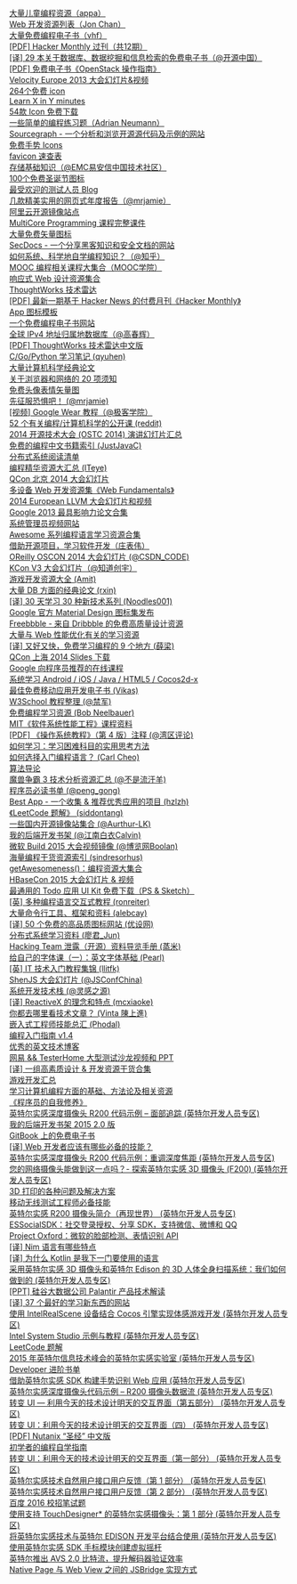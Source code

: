 [大量儿童编程资源（appa）](http://weekly.manong.io/bounce?url=https%3A%2F%2Fmedium.com%2Fp%2Fa2dc04ea9529&aid=19&nid=2)  
[Web 开发资源列表（Jon Chan）](http://weekly.manong.io/bounce?url=http%3A%2F%2Fwww.bentobox.io%2F&aid=43&nid=3)  
[大量免费编程电子书（vhf）](http://weekly.manong.io/bounce?url=https%3A%2F%2Fgithub.com%2Fvhf%2Ffree-programming-books%2Fblob%2Fmaster%2Ffree-programming-books.md&aid=71&nid=5)  
[[PDF] Hacker Monthly 过刊（共12期）](http://weekly.manong.io/bounce?url=http%3A%2F%2Fvdisk.weibo.com%2Fs%2FG-kaugh6HS2B&aid=89&nid=6)  
[[译] 29 本关于数据库、数据挖掘和信息检索的免费电子书（@开源中国）](http://weekly.manong.io/bounce?url=http%3A%2F%2Fwww.oschina.net%2Ftranslate%2F29-free-ebooks-on-database-data-mining-and-information-retrieval&aid=140&nid=8)  
[[PDF] 免费电子书《OpenStack 操作指南》](http://weekly.manong.io/bounce?url=http%3A%2F%2Fvdisk.weibo.com%2Fs%2FG-kaugh78ank&aid=169&nid=9)  
[Velocity Europe 2013 大会幻灯片&视频](http://weekly.manong.io/bounce?url=http%3A%2F%2Fvelocityconf.com%2Fvelocityeu2013%2Fpublic%2Fschedule%2Fproceedings&aid=186&nid=10)  
[264个免费 icon](http://weekly.manong.io/bounce?url=http%3A%2F%2Fikons.piotrkwiatkowski.co.uk%2F&aid=223&nid=11)  
[Learn X in Y minutes](http://weekly.manong.io/bounce?url=http%3A%2F%2Flearnxinyminutes.com%2F&aid=232&nid=12)  
[54款 Icon 免费下载](http://weekly.manong.io/bounce?url=http%3A%2F%2Fwww.smashingmagazine.com%2F2013%2F11%2F29%2Ffreebie-smallicons-icon-set%2F&aid=252&nid=12)  
[一些简单的编程练习题（Adrian Neumann）](http://weekly.manong.io/bounce?url=http%3A%2F%2Fadriann.github.io%2Fprogramming_problems.html&aid=262&nid=13)  
[Sourcegraph - 一个分析和浏览开源源代码及示例的网站](http://weekly.manong.io/bounce?url=https%3A%2F%2Fsourcegraph.com%2F&aid=281&nid=13)  
[免费手势 Icons](http://weekly.manong.io/bounce?url=http%3A%2F%2Fwww.mobiletuxedo.com%2Ftouch-gesture-icons%2F&aid=285&nid=13)  
[favicon 速查表](http://weekly.manong.io/bounce?url=https%3A%2F%2Fgithub.com%2Faudreyr%2Ffavicon-cheat-sheet&aid=286&nid=13)  
[存储基础知识（@EMC易安信中国技术社区）](http://weekly.manong.io/bounce?url=https%3A%2F%2Fcommunity.emc.com%2Fthread%2F176852&aid=316&nid=14)  
[100个免费圣诞节图标](http://weekly.manong.io/bounce?url=http%3A%2F%2Fwww.webappers.com%2F2013%2F12%2F11%2Ffree-download-100-christmas-vector-icons%2F&aid=324&nid=14)  
[最受欢迎的测试人员 Blog](http://weekly.manong.io/bounce?url=http%3A%2F%2Fwww.huibschoots.nl%2Fwordpress%2F%3Fp%3D1450&aid=365&nid=17)  
[几款精美实用的网页式年度报告（@mrjamie）](http://weekly.manong.io/bounce?url=http%3A%2F%2Fmrjamie.cc%2F2014%2F01%2F03%2Fannuals%2F&aid=370&nid=17)  
[阿里云开源镜像站点](http://weekly.manong.io/bounce?url=http%3A%2F%2Fmirrors.aliyun.com%2F&aid=382&nid=17)  
[MultiCore Programming 课程完整课件](http://weekly.manong.io/bounce?url=http%3A%2F%2Fwww.cs.tau.ac.il%2F%7Emulti%2F%3Fp%3Dslides&aid=384&nid=17)  
[大量免费矢量图标](http://weekly.manong.io/bounce?url=http%3A%2F%2Fwww.flaticon.com%2F&aid=411&nid=18)  
[SecDocs - 一个分享黑客知识和安全文档的网站](http://weekly.manong.io/bounce?url=http%3A%2F%2Fwww.secdocs.org%2F&aid=412&nid=18)  
[如何系统、科学地自学编程知识？（@知乎）](http://weekly.manong.io/bounce?url=http%3A%2F%2Fwww.zhihu.com%2Fquestion%2F20837356&aid=438&nid=19)  
[MOOC 编程相关课程大集合（MOOC学院）](http://weekly.manong.io/bounce?url=http%3A%2F%2Fmooc.guokr.com%2Fpost%2F341%2F&aid=439&nid=19)  
[响应式 Web 设计资源集合](http://weekly.manong.io/bounce?url=http%3A%2F%2Fbradfrost.github.io%2Fthis-is-responsive%2Fresources.html&aid=441&nid=19)  
[ThoughtWorks 技术雷达](http://weekly.manong.io/bounce?url=http%3A%2F%2Fwww.thoughtworks.com%2Fradar%2F&aid=484&nid=20)  
[[PDF] 最新一期基于 Hacker News 的付费月刊《Hacker Monthly》](http://weekly.manong.io/bounce?url=http%3A%2F%2Fvdisk.weibo.com%2Fs%2FG-kaugh6Dvco&aid=491&nid=20)  
[App 图标模板](http://weekly.manong.io/bounce?url=http%3A%2F%2Fappicontemplate.com%2F&aid=494&nid=20)  
[一个免费编程电子书网站](http://weekly.manong.io/bounce?url=http%3A%2F%2Fwww.freeprogrammingbook.com%2F&aid=662&nid=23)  
[全球 IPv4 地址归属地数据库（@高春辉）](http://weekly.manong.io/bounce?url=http%3A%2F%2Ftool.17mon.cn%2Fipdb.html&aid=671&nid=23)  
[[PDF] ThoughtWorks 技术雷达中文版](http://weekly.manong.io/bounce?url=http%3A%2F%2Fthoughtworks.fileburst.com%2Fassets%2Ftechnology-radar-jan-2014-cn.pdf&aid=774&nid=24)  
[C/Go/Python 学习笔记 (qyuhen)](http://weekly.manong.io/bounce?url=https%3A%2F%2Fgithub.com%2Fqyuhen%2Fbook&aid=828&nid=25)  
[大量计算机科学经典论文](http://weekly.manong.io/bounce?url=https%3A%2F%2Fgithub.com%2Fpapers-we-love%2Fpapers-we-love&aid=839&nid=25)  
[关于浏览器和网络的 20 项须知](http://weekly.manong.io/bounce?url=http%3A%2F%2Fwww.20thingsilearned.com%2Fzh-CN&aid=844&nid=25)  
[免费头像表情矢量图](http://weekly.manong.io/bounce?url=http%3A%2F%2Fwww.webappers.com%2F2014%2F03%2F26%2Ffree-download-avatars-and-emoticons-vector-set%2F&aid=852&nid=25)  
[先征服恐惧吧！ (@mrjamie)](http://weekly.manong.io/bounce?url=http%3A%2F%2Fmrjamie.cc%2F2014%2F03%2F25%2Fconquer-fear%2F&aid=854&nid=25)  
[[视频] Google Wear 教程（@极客学院）](http://weekly.manong.io/bounce?url=http%3A%2F%2Fwww.jikexueyuan.com%2Fcourse%2F39.html%3Fhmsr%3Dmanongio&aid=875&nid=26)  
[52 个有关编程/计算机科学的公开课 (reddit)](http://weekly.manong.io/bounce?url=http%3A%2F%2Fwww.reddit.com%2Fr%2Flearnprogramming%2Fcomments%2F220oqq%2Fheres_a_list_of_52_free_online_programmingcs%2F&aid=890&nid=26)  
[2014 开源技术大会 (OSTC 2014) 演讲幻灯片汇总](http://weekly.manong.io/bounce?url=http%3A%2F%2Fcode.csdn.net%2Fnews%2F2819106&aid=918&nid=27)  
[免费的编程中文书籍索引 (JustJavaC)](http://weekly.manong.io/bounce?url=https%3A%2F%2Fcode.csdn.net%2FJustJavaC%2Ffree-programming-books-zh_cn&aid=919&nid=27)  
[分布式系统阅读清单](http://weekly.manong.io/bounce?url=http%3A%2F%2Fdancres.github.io%2FPages%2F&aid=920&nid=27)  
[编程精华资源大汇总 (ITeye)](http://weekly.manong.io/bounce?url=http%3A%2F%2Fwww.iteye.com%2Fmagazines%2F130&aid=984&nid=29)  
[QCon 北京 2014 大会幻灯片](http://weekly.manong.io/bounce?url=http%3A%2F%2Fwww.qconbeijing.com%2Fvideoslides.html&aid=1024&nid=30)  
[多设备 Web 开发资源集《Web Fundamentals》](http://weekly.manong.io/bounce?url=https%3A%2F%2Fdevelopers.google.com%2Fweb%2Ffundamentals%2F&aid=1028&nid=30)  
[2014 European LLVM 大会幻灯片和视频](http://weekly.manong.io/bounce?url=http%3A%2F%2Fllvm.org%2Fdevmtg%2F2014-04%2F&aid=1174&nid=34)  
[Google 2013 最具影响力论文合集](http://weekly.manong.io/bounce?url=http%3A%2F%2Fgoogleresearch.blogspot.com%2F2014%2F06%2Finfluential-papers-for-2013.html&aid=1232&nid=37)  
[系统管理员视频网站](http://weekly.manong.io/bounce?url=http%3A%2F%2Fsysadmincasts.com%2F&aid=1255&nid=38)  
[Awesome 系列编程语言学习资源合集](http://weekly.manong.io/bounce?url=https%3A%2F%2Fgithub.com%2Fbayandin%2Fawesome-awesomeness&aid=1283&nid=39)  
[借助开源项目，学习软件开发（庄表伟）](http://weekly.manong.io/bounce?url=https%3A%2F%2Fgithub.com%2Fzhuangbiaowei%2Flearn-with-open-source&aid=1285&nid=39)  
[OReilly OSCON 2014 大会幻灯片 (@CSDN_CODE)](http://weekly.manong.io/bounce?url=http%3A%2F%2Fvdisk.weibo.com%2Fs%2Fd5aK1Um5u9MZq%2F1406874409&aid=1310&nid=40)  
[KCon V3 大会幻灯片（@知道创宇）](http://weekly.manong.io/bounce?url=https%3A%2F%2Fgithub.com%2Fknownsec%2FKCon%2Ftree%2Fmaster%2FKCon%2520V3&aid=1368&nid=42)  
[游戏开发资源大全 (Amit)](http://weekly.manong.io/bounce?url=http%3A%2F%2Fwww-cs-students.stanford.edu%2F%7Eamitp%2Fgameprog.html&aid=1369&nid=42)  
[大量 DB 方面的经典论文 (rxin)](http://weekly.manong.io/bounce?url=https%3A%2F%2Fgithub.com%2Frxin%2Fdb-readings&aid=1405&nid=43)  
[[译] 30 天学习 30 种新技术系列 (Noodles001)](http://weekly.manong.io/bounce?url=http%3A%2F%2Fsegmentfault.com%2Fa%2F1190000000349384&aid=1488&nid=46)  
[Google 官方 Material Design 图标集发布](http://weekly.manong.io/bounce?url=https%3A%2F%2Fgithub.com%2Fgoogle%2Fmaterial-design-icons%2Freleases%2Ftag%2F1.0.0&aid=1545&nid=48)  
[Freebbble - 来自 Dribbble 的免费高质量设计资源](http://weekly.manong.io/bounce?url=http%3A%2F%2Ffreebbble.com%2F&aid=1546&nid=48)  
[大量与 Web 性能优化有关的学习资源](http://weekly.manong.io/bounce?url=https%3A%2F%2Fgithub.com%2Fdavidsonfellipe%2Fawesome-wpo&aid=1565&nid=49)  
[[译] 又好又快，免费学习编程的 9 个地方 (薛梁)](http://weekly.manong.io/bounce?url=http%3A%2F%2Fcode.csdn.net%2Fnews%2F2822252&aid=1566&nid=49)  
[QCon 上海 2014 Slides 下载](http://weekly.manong.io/bounce?url=http%3A%2F%2F2014.qconshanghai.com%2Fslides.html&aid=1575&nid=49)  
[Google 向程序员推荐的在线课程](http://weekly.manong.io/bounce?url=http%3A%2F%2Fmooc.guokr.com%2Fpost%2F610231%2F&aid=1626&nid=51)  
[系统学习 Android / iOS / Java / HTML5 / Cocos2d-x](http://weekly.manong.io/bounce?url=http%3A%2F%2Fwww.jikexueyuan.com%2F%3Fhmsr%3Dmanong_video_index&aid=1627&nid=51)  
[最佳免费移动应用开发电子书 (Vikas)](http://weekly.manong.io/bounce?url=http%3A%2F%2Fdevzum.com%2F2014%2F11%2F19%2Fbest-free-ebooks-to-made-easy-mobile-app-development%2F&aid=1675&nid=52)  
[W3School 教程整理 (@禁军)](http://weekly.manong.io/bounce?url=http%3A%2F%2Fwww.jianshu.com%2Fp%2F046583fda70c&aid=1690&nid=53)  
[免费编程学习资源 (Bob Neelbauer)](http://weekly.manong.io/bounce?url=http%3A%2F%2Fsocialmatchbox.com%2Fwp%2Flearn-to-code-learn-programming%2F&aid=1721&nid=54)  
[MIT《软件系统性能工程》课程资料](http://weekly.manong.io/bounce?url=http%3A%2F%2Focw.mit.edu%2Fcourses%2Felectrical-engineering-and-computer-science%2F6-172-performance-engineering-of-software-systems-fall-2010%2Fdownload-course-materials%2F&aid=1757&nid=55)  
[[PDF] 《操作系统教程》（第 4 版）注释 (@湾区评论)](http://weekly.manong.io/bounce?url=http%3A%2F%2Fvdisk.weibo.com%2Fs%2FEtFH2YLwKTAw&aid=1784&nid=57)  
[如何学习：学习困难科目的实用思考方法](http://weekly.manong.io/bounce?url=https%3A%2F%2Fwww.coursera.org%2Fcourse%2Flearning&aid=1767&nid=57)  
[如何选择入门编程语言？ (Carl Cheo)](http://weekly.manong.io/bounce?url=http%3A%2F%2Fcarlcheo.com%2Fstartcoding&aid=1803&nid=58)  
[算法导论](http://weekly.manong.io/bounce?url=http%3A%2F%2Fopen.163.com%2Fspecial%2Fopencourse%2Falgorithms.html&aid=1860&nid=60)  
[魔兽争霸 3 技术分析资源汇总 (@不是流汗羊)](http://weekly.manong.io/bounce?url=http%3A%2F%2Fjjyy.guru%2Fwar3-tech%2F&aid=1912&nid=61)  
[程序员必读书单 (@peng_gong)](http://weekly.manong.io/bounce?url=http%3A%2F%2Flucida.me%2Fblog%2Fdeveloper-reading-list%2F&aid=1929&nid=61)  
[Best App - 一个收集 & 推荐优秀应用的项目 (hzlzh)](http://weekly.manong.io/bounce?url=https%3A%2F%2Fgithub.com%2Fhzlzh%2FBest-App&aid=2034&nid=64)  
[《LeetCode 题解》 (siddontang)](http://weekly.manong.io/bounce?url=https%3A%2F%2Fwww.gitbook.com%2Fbook%2Fsiddontang%2Fleetcode-solution%2Fdetails&aid=2101&nid=66)  
[一些国内开源镜像站集合 (@Aurthur-LK)](http://weekly.manong.io/bounce?url=http%3A%2F%2Fblog.gitos.cn%2F2015%2F04%2F19%2FSome-Domestic-Mirrors.html&aid=2147&nid=67)  
[我的后端开发书架 (@江南白衣Calvin)](http://weekly.manong.io/bounce?url=http%3A%2F%2Fcalvin1978.blogcn.com%2Farticles%2Fbookshelf.html&aid=2227&nid=69)  
[微软 Build 2015 大会视频镜像 (@博览网Boolan)](http://weekly.manong.io/bounce?url=http%3A%2F%2Fboolan.com%2Fbuild&aid=2293&nid=70)  
[海量编程干货资源索引 (sindresorhus)](http://weekly.manong.io/bounce?url=https%3A%2F%2Fgithub.com%2Fsindresorhus%2Fawesome&aid=2330&nid=71)  
[getAwesomeness()：编程资源大集合](http://weekly.manong.io/bounce?url=http%3A%2F%2Fgetawesomeness.com%2F&aid=2390&nid=72)  
[HBaseCon 2015 大会幻灯片 & 视频](http://weekly.manong.io/bounce?url=http%3A%2F%2Fhbasecon.com%2Farchive.html&aid=2520&nid=74)  
[最通用的 Todo 应用 UI Kit 免费下载（PS & Sketch）](http://weekly.manong.io/bounce?url=http%3A%2F%2Fwww.invisionapp.com%2Fdo&aid=2533&nid=74)  
[[英] 多种编程语言交互式教程 (ronreiter)](http://weekly.manong.io/bounce?url=https%3A%2F%2Fgithub.com%2Fronreiter%2Finteractive-tutorials%2Ftree%2Fmaster%2Ftutorials&aid=2553&nid=75)  
[大量命令行工具、框架和资料 (alebcay)](http://weekly.manong.io/bounce?url=https%3A%2F%2Fgithub.com%2Falebcay%2Fawesome-shell&aid=2667&nid=76)  
[[译] 50 个免费的高品质图标网站 (优设网)](http://weekly.manong.io/bounce?url=http%3A%2F%2Fwww.uisdc.com%2F50-free-icons-websites&aid=2882&nid=79)  
[分布式系统学习资料 (廖君_Jun)](http://weekly.manong.io/bounce?url=https%3A%2F%2Fgithub.com%2Fty4z2008%2FQix%2Fblob%2Fmaster%2Fds.md&aid=2867&nid=79)  
[Hacking Team 泄露（开源）资料导览手册 (蒸米)](http://weekly.manong.io/bounce?url=http%3A%2F%2Fdrops.wooyun.org%2Fnews%2F6977&aid=2887&nid=79)  
[给自己的字体课（一）：英文字体基础 (Pearl)](http://weekly.manong.io/bounce?url=http%3A%2F%2Fcdc.tencent.com%2F%3Fp%3D8565&aid=2949&nid=80)  
[[英] IT 技术入门教程集锦 (llitfk)](http://weekly.manong.io/bounce?url=http%3A%2F%2Fwww.tutorialspoint.com%2F&aid=3043&nid=81)  
[ShenJS 大会幻灯片 (@JSConfChina)](http://weekly.manong.io/bounce?url=https%3A%2F%2Fgithub.com%2Fjsconfcn%2FShenJS%2Fissues%2F30&aid=3050&nid=81)  
[系统开发技术栈 (@灵感之源)](http://weekly.manong.io/bounce?url=http%3A%2F%2Foverflowstack.github.io%2F&aid=3373&nid=85)  
[[译] ReactiveX 的理念和特点 (mcxiaoke)](http://weekly.manong.io/bounce?url=https%3A%2F%2Fgithub.com%2Fmcxiaoke%2FRxDocs%2Fblob%2Fmaster%2FIntro.md&aid=3399&nid=85)  
[你都去哪里看技术文章？ (Vinta 陳上進)](http://weekly.manong.io/bounce?url=https%3A%2F%2Fvinta.ws%2Fcode%2Fwhere-to-find-great-content-to-read.html&aid=3528&nid=87)  
[嵌入式工程师技能总汇 (Phodal)](http://weekly.manong.io/bounce?url=https%3A%2F%2Fgithub.com%2Fphodal%2Feks&aid=3555&nid=87)  
[编程入门指南 v1.4](http://weekly.manong.io/bounce?url=http%3A%2F%2Fzhuanlan.zhihu.com%2Fxiao-jing-mo%2F19959253&aid=3915&nid=91)  
[优秀的英文技术博客](http://weekly.manong.io/bounce?url=http%3A%2F%2Fdroidyue.com%2Fblog%2F2015%2F10%2F24%2Fgreat-english-programming-blog%2F&aid=4013&nid=92)  
[网易 && TesterHome 大型测试沙龙视频和 PPT](http://weekly.manong.io/bounce?url=https%3A%2F%2Ftesterhome.com%2Ftopics%2F3412&aid=4014&nid=92)  
[[译] 一组高素质设计 & 开发资源干货合集](http://weekly.manong.io/bounce?url=http%3A%2F%2Fwww.uisdc.com%2F2015-october-incredible-freebies-designers&aid=4020&nid=92)  
[游戏开发汇总](http://weekly.manong.io/bounce?url=http%3A%2F%2Fzhuanlan.zhihu.com%2Fgu-lu%2F20289098&aid=4026&nid=92)  
[学习计算机编程方面的基础、方法论及相关资源](http://weekly.manong.io/bounce?url=http%3A%2F%2Fprog-notes.yuanbin.me%2F&aid=4035&nid=92)  
[《程序员的自我修养》](http://weekly.manong.io/bounce?url=https%3A%2F%2Fwww.gitbook.com%2Fbook%2Fleohxj%2Fa-programmer-prepares%2Fdetails&aid=4081&nid=93)  
[英特尔实感深度摄像头 R200 代码示例 – 面部追踪 (英特尔开发人员专区)](http://weekly.manong.io/bounce?url=https%3A%2F%2Fsoftware.intel.com%2Fzh-cn%2Farticles%2Fintel-realsense-depth-camera-r200-code-sample-face-tracking%3Futm_source%3DIDZwechat%26utm_medium%3DSocial%2BMedia%26utm_campaign%3DRealsende_PRC_Q415_Syndication&aid=4087&nid=93)  
[我的后端开发书架 2015 2.0 版](http://weekly.manong.io/bounce?url=http%3A%2F%2Fcalvin1978.blogcn.com%2Farticles%2Fbookshelf.html%3Ffrom%3Dtimeline%26isappinstalled%3D0&aid=4064&nid=93)  
[GitBook 上的免费电子书](http://weekly.manong.io/bounce?url=https%3A%2F%2Fwww.gitbook.com%2Fexplore%2Fall%2Fzh%3Fpage%3D1&aid=4175&nid=94)  
[[译] Web 开发者应该有哪些必备的技能？](http://weekly.manong.io/bounce?url=http%3A%2F%2Finfo.9iphp.com%2Fessential-skills-every-web-developer-should-have%2F&aid=4176&nid=94)  
[英特尔实感深度摄像头 R200 代码示例：重调深度焦距 (英特尔开发人员专区)](http://weekly.manong.io/bounce?url=https%3A%2F%2Fsoftware.intel.com%2Fzh-cn%2Farticles%2Fintel-realsense-depth-camera-r200-code-sample-depth-refocus%3Futm_source%3DManong%26utm_medium%3DText%2BLink%26utm_campaign%3DRealsense_PRC_Q415_Syndication&aid=4177&nid=94)  
[您的网络摄像头能做到这一点吗？- 探索英特尔实感 3D 摄像头 (F200) (英特尔开发人员专区)](http://weekly.manong.io/bounce?url=https%3A%2F%2Fsoftware.intel.com%2Fzh-cn%2Fblogs%2F2015%2F01%2F26%2Fcan-your-webcam-do-this%3Futm_source%3DManong%26utm_medium%3DNewsletter%26utm_campaign%3DRealsense_PRC_Q415_Syndication&aid=4269&nid=95)  
[3D 打印的各种问题及解决方案](http://weekly.manong.io/bounce?url=http%3A%2F%2Finsights.thoughtworkers.org%2Fqa-for-3d-printing%2F&aid=4308&nid=95)  
[移动无线测试工程师必备技能](http://weekly.manong.io/bounce?url=https%3A%2F%2Ftesterhome.com%2Ftopics%2F3639&aid=4277&nid=95)  
[英特尔实感 R200 摄像头简介（再现世界） (英特尔开发人员专区)](http://weekly.manong.io/bounce?url=https%3A%2F%2Fsoftware.intel.com%2Fzh-cn%2Farticles%2Frealsense-r200-camera%3Futm_source%3DManong%26utm_medium%3DNewsletter%26utm_campaign%3DRealsense_PRC_Q415_Syndication&aid=4383&nid=96)  
[ESSocialSDK：社交登录授权、分享 SDK，支持微信、微博和 QQ](http://weekly.manong.io/bounce?url=https%3A%2F%2Fgithub.com%2FElbbbirdStudio%2FESSocialSDK&aid=4426&nid=96)  
[Project Oxford：微软的脸部检测、表情识别 API](http://weekly.manong.io/bounce?url=https%3A%2F%2Fgithub.com%2FMicrosoft%2FProjectOxford-ClientSDK&aid=4438&nid=96)  
[[译] Nim 语言有哪些特点](http://weekly.manong.io/bounce?url=http%3A%2F%2Fsegmentfault.com%2Fa%2F1190000002576013&aid=4476&nid=97)  
[[译] 为什么 Kotlin 是我下一门要使用的语言](http://weekly.manong.io/bounce?url=http%3A%2F%2Fwww.demojameson.com%2F2015%2F11%2F08%2Fwhy-kotlin%2F&aid=4477&nid=97)  
[采用英特尔实感 3D 摄像头和英特尔 Edison 的 3D 人体全身扫描系统：我们如何做到的 (英特尔开发人员专区)](http://weekly.manong.io/bounce?url=https%3A%2F%2Fsoftware.intel.com%2Fzh-cn%2Farticles%2Fcappasity-3d-people-full-body-scan-with-intel-realsense-and-intel-edison%3Futm_source%3DManong%26utm_medium%3DNewsletter%26utm_campaign%3DRealsense_PRC_Q415_Syndication&aid=4489&nid=97)  
[[PPT] 硅谷大数据公司 Palantir 产品技术解读](http://weekly.manong.io/bounce?url=http%3A%2F%2Fvdisk.weibo.com%2Fs%2FD2zXXYpNQA3x&aid=4519&nid=97)  
[[译] 37 个最好的学习新东西的网站](http://weekly.manong.io/bounce?url=http%3A%2F%2Fljinkai.github.io%2F2015%2F11%2F26%2F37-lean-website%2F&aid=4520&nid=97)  
[使用 IntelRealScene 设备结合 Cocos 引擎实现体感游戏开发 (英特尔开发人员专区)](http://weekly.manong.io/bounce?url=https%3A%2F%2Fsoftware.intel.com%2Fzh-cn%2Fblogs%2F2015%2F10%2F30%2Fintelrealscene-cocos%3Futm_source%3DManong%26utm_medium%3DNewsletter%26utm_campaign%3DRealsense_PRC_Q415_Syndication&aid=4581&nid=98)  
[Intel System Studio 示例与教程 (英特尔开发人员专区)](http://weekly.manong.io/bounce?url=https%3A%2F%2Fsoftware.intel.com%2Fzh-cn%2Farticles%2Fintel-system-studio-tutorials%3Futm_source%3DManong%26utm_medium%3DNewsletter%26utm_campaign%3DRealsense_PRC_Q415_Syndication&aid=4677&nid=99)  
[LeetCode 题解](http://weekly.manong.io/bounce?url=https%3A%2F%2Fgithub.com%2Fsoulmachine%2Fleetcode&aid=4767&nid=100)  
[2015 年英特尔信息技术峰会的英特尔实感实验室 (英特尔开发人员专区)](http://weekly.manong.io/bounce?url=https%3A%2F%2Fsoftware.intel.com%2Fzh-cn%2Farticles%2Frealsense-labs-idf-2015%3Futm_source%3DManong%26utm_medium%3DNewsletter%26utm_campaign%3DRealsense_PRC_Q415_Syndication&aid=4770&nid=100)  
[Developer 进阶书单](http://weekly.manong.io/bounce?url=http%3A%2F%2Fphodal.github.io%2Fbooktree%2F&aid=4764&nid=100)  
[借助英特尔实感 SDK 构建手势识别 Web 应用 (英特尔开发人员专区)](http://weekly.manong.io/bounce?url=https%3A%2F%2Fsoftware.intel.com%2Fzh-cn%2Farticles%2Fbuilding-gesture-recognition-web-apps-with-intel-realsense-sdk%3Futm_source%3DManong%26utm_medium%3DNewsletter%26utm_campaign%3DRealsense_PRC_Q415_Syndication&aid=4854&nid=101)  
[英特尔实感深度摄像头代码示例 – R200 摄像头数据流 (英特尔开发人员专区)](http://weekly.manong.io/bounce?url=https%3A%2F%2Fsoftware.intel.com%2Fzh-cn%2Farticles%2Fintel-realsense-depth-camera-code-sample-r200-camera-streams%3Futm_source%3DManong%26utm_medium%3DNewsletter%26utm_campaign%3DRealsense_PRC_Q415_Syndication&aid=4934&nid=102)  
[转变 UI — 利用今天的技术设计明天的交互界面（第五部分） (英特尔开发人员专区)](http://weekly.manong.io/bounce?url=https%3A%2F%2Fsoftware.intel.com%2Fzh-cn%2Farticles%2Fnatural-interaction-with-intuitive-computer-control%3Futm_source%3DManong%26utm_medium%3DNewsletter%26utm_campaign%3DRealsense_PRC_Q415_Syndication&aid=5016&nid=103)  
[转变 UI：利用今天的技术设计明天的交互界面（四） (英特尔开发人员专区)](http://weekly.manong.io/bounce?url=https%3A%2F%2Fsoftware.intel.com%2Fzh-cn%2Farticles%2Fcapture-and-share-the-real-world-in-three-dimensions%3Futm_source%3DManong%26utm_medium%3DNewsletter%26utm_campaign%3DRealsense_PRC_Q415_Syndication&aid=5110&nid=104)  
[[PDF] Nutanix “圣经” 中文版](http://weekly.manong.io/bounce?url=http%3A%2F%2Fpan.baidu.com%2Fs%2F1mhtgk32&aid=5133&nid=104)  
[初学者的编程自学指南](http://weekly.manong.io/bounce?url=http%3A%2F%2Fforrestchang.github.io%2Fself-learning-guide-1.html&aid=5225&nid=105)  
[转变 UI：利用今天的技术设计明天的交互界面（第一部分） (英特尔开发人员专区)](http://weekly.manong.io/bounce?url=https%3A%2F%2Fsoftware.intel.com%2Fzh-cn%2Farticles%2Fgame-developers-push-the-edge-with-intel-realsense-technology%3Futm_source%3DManong%26utm_medium%3DNewsletter%26utm_campaign%3DRealsense_PRC_Q415_Syndication&aid=5231&nid=105)  
[英特尔实感技术自然用户接口用户反馈（第 1 部分） (英特尔开发人员专区)](http://weekly.manong.io/bounce?url=https%3A%2F%2Fsoftware.intel.com%2Fzh-cn%2Farticles%2Fuser-feedback-for-natural-user-interfaces-with-intel-realsense-technology-part-1%3Futm_source%3DManong%26utm_medium%3DNewsletter%26utm_campaign%3DRealsense_PRC_Q415_Syndication&aid=5303&nid=106)  
[英特尔实感技术自然用户接口用户反馈（第 2 部分） (英特尔开发人员专区)](http://weekly.manong.io/bounce?url=https%3A%2F%2Fsoftware.intel.com%2Fzh-cn%2Farticles%2Fuser-feedback-for-natural-user-interfaces-with-intel-realsense-technology-part-2%3Futm_source%3DManong%26utm_medium%3DNewsletter%26utm_campaign%3DRealsense_PRC_Q415_Syndication&aid=5377&nid=107)  
[百度 2016 校招笔试题](http://weekly.manong.io/bounce?url=http%3A%2F%2Fask.julyedu.com%2Fm%2Fquestion%2F6941&aid=5390&nid=107)  
[使用支持 TouchDesigner* 的英特尔实感摄像头：第 1 部分 (英特尔开发人员专区)](http://weekly.manong.io/bounce?url=https%3A%2F%2Fsoftware.intel.com%2Fzh-cn%2Farticles%2Fusing-the-intel-realsense-camera-with-touchdesigner-part-1%3Futm_source%3DManong%26utm_medium%3DNewsletter%26utm_campaign%3DRealsense_PRC_Q415_Syndication&aid=5448&nid=108)  
[将英特尔实感技术与英特尔 EDISON 开发平台结合使用 (英特尔开发人员专区)](http://weekly.manong.io/bounce?url=https%3A%2F%2Fsoftware.intel.com%2Fzh-cn%2Farticles%2Fusing-intel-realsense-technology-in-combination-with-the-intel-edison-development-platform%2F%3Futm_source%3DManong%26utm_medium%3DNewsletter%26utm_campaign%3DRealsense_PRC_Q415_Syndication&aid=5561&nid=109)  
[使用英特尔实感 SDK 手标模块创建虚拟摇杆](http://weekly.manong.io/bounce?url=https%3A%2F%2Fsoftware.intel.com%2Fzh-cn%2Farticles%2Fcreate-a-virtual-joystick-using-the-intel-realsense-sdk-hand-cursor-module%3Futm_source%3DManong%26utm_medium%3DNewsletter%26utm_campaign%3DGamedev_PRC_Q116&aid=5657&nid=111)  
[英特尔推出 AVS 2.0 比特流，提升解码器验证效率](http://weekly.manong.io/bounce?url=https%3A%2F%2Fsoftware.intel.com%2Fzh-cn%2Farticles%2Fintel-delivers-avs-20-bitstreams-for-efficient-decoder-validation%3Futm_source%3DManong%26utm_medium%3DNewsletter%26utm_campaign%3DGamedev_PRC_Q116&aid=5658&nid=111)  
[Native Page 与 Web View 之间的 JSBridge 实现方式](http://weekly.manong.io/bounce?url=http%3A%2F%2Fwww.cnblogs.com%2Fms-uap%2Fp%2F5306309.html%3Ff%3Dtt&aid=5860&nid=113)  

